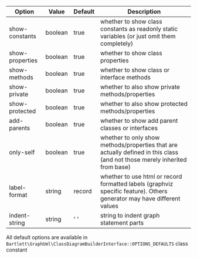 
| Option          | Value    | Default | Description                                                                                                                |
|-----------------|----------|---------|----------------------------------------------------------------------------------------------------------------------------|
| show-constants  | boolean  | true    | whether to show class constants as readonly static variables (or just omit them completely)                                |
| show-properties | boolean  | true    | whether to show class properties                                                                                           |
| show-methods    | boolean  | true    | whether to show class or interface methods                                                                                 |
| show-private    | boolean  | true    | whether to also show private methods/properties                                                                            |
| show-protected  | boolean  | true    | whether to also show protected methods/properties                                                                          |
| add-parents     | boolean  | true    | whether to show add parent classes or interfaces                                                                           |
| only-self       | boolean  | true    | whether to only show methods/properties that are actually defined in this class (and not those merely inherited from base) |
| label-format    | string   | record  | whether to use html or record formatted labels (graphviz specific feature). Others generator may have different values     |
| indent-string   | string   | '  '    | string to indent graph statement parts                                                                                     |

All default options are available in `Bartlett\GraphUml\ClassDiagramBuilderInterface::OPTIONS_DEFAULTS` class constant
